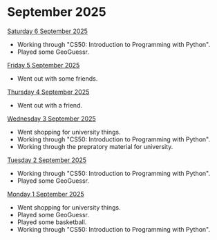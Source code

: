 # September 2025
<ins> Saturday 6 September 2025 </ins> <br>
+ Working through "CS50: Introduction to Programming with Python".
+ Played some GeoGuessr.

<ins> Friday 5 September 2025 </ins> <br>
+ Went out with some friends.

<ins> Thursday 4 September 2025 </ins> <br>
+ Went out with a friend.

<ins> Wednesday 3 September 2025 </ins> <br>
+ Went shopping for university things.
+ Working through "CS50: Introduction to Programming with Python".
+ Working through the prepratory material for university.

<ins> Tuesday 2 September 2025 </ins> <br>
+ Working through "CS50: Introduction to Programming with Python".
+ Played some GeoGuessr.

<ins> Monday 1 September 2025 </ins> <br>
+ Went shopping for university things.
+ Played some GeoGuessr.
+ Played some basketball.
+ Working through "CS50: Introduction to Programming with Python".
